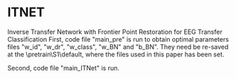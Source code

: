 # ITNET
Inverse Transfer Network with Frontier Point Restoration for EEG Transfer Classification
First, code file "main_pre" is run to obtain optimal parameters files "w_id", "w_dr", "w_class", "w_BN" and "b_BN". 
They need be re-saved at the \pretrain\S1\default, where the files used in this paper has been set.

Second, code file "main_ITNet" is run.
